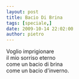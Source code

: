 ```yaml
---
layout: post
title: Bacio Di Brina
tags: [speciale,]
date: 2009-10-14 22:02:00
author: pietro
---
```

Voglio imprigionare<br/>il mio sorriso eterno<br/>come un bacio di brina<br/>come un bacio d'inverno.
